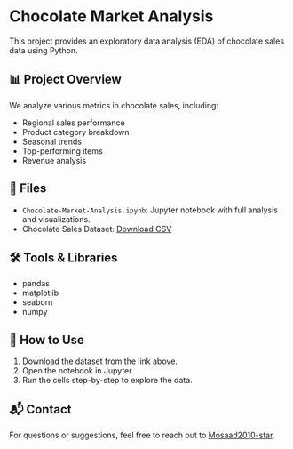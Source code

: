 # Chocolate Market Analysis

This project provides an exploratory data analysis (EDA) of chocolate sales data using Python.

## 📊 Project Overview

We analyze various metrics in chocolate sales, including:

- Regional sales performance
- Product category breakdown
- Seasonal trends
- Top-performing items
- Revenue analysis

## 📁 Files

- `Chocolate-Market-Analysis.ipynb`: Jupyter notebook with full analysis and visualizations.
- Chocolate Sales Dataset: [Download CSV](https://github.com/Mosaad2010-star/Chocolate-Market-Analysis/blob/main/Chocolate%20Sales.csv)

## 🛠️ Tools & Libraries

- pandas
- matplotlib
- seaborn
- numpy

## 🚀 How to Use

1. Download the dataset from the link above.
2. Open the notebook in Jupyter.
3. Run the cells step-by-step to explore the data.

## 📬 Contact

For questions or suggestions, feel free to reach out to [Mosaad2010-star](https://github.com/Mosaad2010-star).
